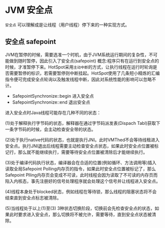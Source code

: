 # JVM 安全点

`安全点` 可以理解成是让线程（用户线程）停下来的一种实现方式。

## 安全点 safepoint

JVM在暂停的时候，需要选准一个时机，由于JVM系统运行期间的复杂性，不可能做到随时暂停，因此引入了安全点(safepoint) 概念:程序只有在运行到安全点的时候，才准暂停下来。HotSpot采用`主动中断`的方式，让执行线程在运行时轮询是否需要暂停的标识，若需要暂停则中断挂起。HotSpot使用了几条短小精炼的汇编指令便可完成安全点轮询以及触发线程中断，因此对系统性能的影响可以忽略不计。

- SafepointSynchronize::begin 进入安全点
- SafepointSynchronize::end 退出安全点

进入安全点时Java线程可能存在几种不同的状态：

(1)处于解释执行字节码的状态，解释器在通过字节码派发表(Dispach Tabl)获取下一条字节码的时候，会主动检查安全带的状态。

(2)处于执行native代码的状态，也就是执行JNI。此时VMThed不会等待线租进入安全点。执行JNI退出后线程需要主动检查安全点状态，如果此时安全点位置被标记行，那么就不能继续执行，需要等待安全点位置被清除后才能继续执行。

(3)处于编译代码执行状态，编译器会在合适的位置(例如循环、方法调用等)插入读取全局Safepoint Polling内存页的指令，如果此时安全点位置被标记了，那么Safepoint Plling内存页会变成不可读，此时线程会因为读取了不可读的内存页而陷入内核态，事先注册好的信号处理程序就会处理这个信号并让线程进入安全点。

(4)线程本身处于blocked状态，例如线程在等待锁，那么线程的阻塞状态将不会结束直到安全点标志被清除。

(5)当线程处于以上(1)至(3) 3种状态切换阶段，切换前会先检查安全点的状态，如果此时要求进入安全点，那么切换将不被允许，需要等待，直到安全点状态被清除。
